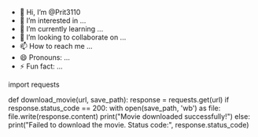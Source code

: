 - 👋 Hi, I’m @Prit3110
- 👀 I’m interested in ...
- 🌱 I’m currently learning ...
- 💞️ I’m looking to collaborate on ...
- 📫 How to reach me ...
- 😄 Pronouns: ...
- ⚡ Fun fact: ...

<!---
Prit3110/Prit3110 is a ✨ special ✨ repository because its `README.md` (this file) appears on your GitHub profile.
You can click the Preview link to take a look at your changes.
--->
import requests

def download_movie(url, save_path):
    response = requests.get(url)
    if response.status_code == 200:
        with open(save_path, 'wb') as file:
            file.write(response.content)
        print("Movie downloaded successfully!")
    else:
        print("Failed to download the movie. Status code:", response.status_code)
